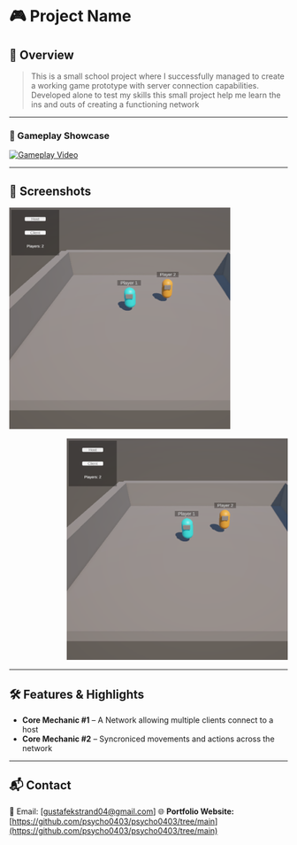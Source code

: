 # 🎮 Project Name  

## 📖 Overview  
> This is a small school project where I successfully managed to create a working game prototype with server connection capabilities.
Developed alone to test my skills this small project help me learn the ins and outs of creating a functioning network  

---

### 🎥 Gameplay Showcase  
[![Gameplay Video](https://img.youtube.com/vi/YOUTUBE_VIDEO_ID/maxresdefault.jpg)](https://www.youtube.com/watch?v=YOUTUBE_VIDEO_ID)  

---

## 📸 Screenshots  
<p align="left">
  <img src="https://github.com/psycho0403/psycho0403/blob/main/NetworkProject_showcasePicture" width="400" height="400">
</p>
<p align="right">
  <img src="https://github.com/psycho0403/psycho0403/blob/main/NetworkProject_showcasePicture" width="400" height="400">
</p>

---

## 🛠 Features & Highlights  
- **Core Mechanic #1** – A Network allowing multiple clients connect to a host  
- **Core Mechanic #2** – Syncroniced movements and actions across the network

---

## 📬 Contact  
📧 Email: [gustafekstrand04@gmail.com] 
🌐 **Portfolio Website:** [https://github.com/psycho0403/psycho0403/tree/main](https://github.com/psycho0403/psycho0403/tree/main)
